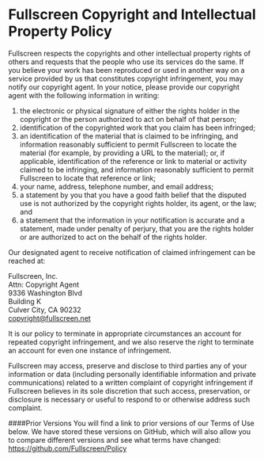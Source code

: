 # Fullscreen Copyright and Intellectual Property Policy

Fullscreen respects the copyrights and other intellectual property rights of others and requests that the people who use its services do the same. If you believe your work has been reproduced or used in another way on a service provided by us that constitutes copyright infringement, you may notify our copyright agent. In your notice, please provide our copyright agent with the following information in writing:
 
1. the electronic or physical signature of either the rights holder in the copyright or the person authorized to act on behalf of that person;
2. identification of the copyrighted work that you claim has been infringed;
3. an identification of the material that is claimed to be infringing, and information reasonably sufficient to permit Fullscreen to locate the material (for example, by providing a URL to the material); or, if applicable, identification of the reference or link to material or activity claimed to be infringing, and information reasonably sufficient to permit Fullscreen to locate that reference or link;
4. your name, address, telephone number, and email address;
5. a statement by you that you have a good faith belief that the disputed use is not authorized by the copyright rights holder, its agent, or the law; and
6. a statement that the information in your notification is accurate and a statement, made under penalty of perjury, that you are the rights holder or are authorized to act on the behalf of the rights holder.
 
Our designated agent to receive notification of claimed infringement can be reached at:

Fullscreen, Inc.  
Attn: Copyright Agent  
9336 Washington Blvd  
Building K  
Culver City, CA 90232  
<copyright@fullscreen.net>
 
It is our policy to terminate in appropriate circumstances an account for repeated copyright infringement, and we also reserve the right to terminate an account for even one instance of infringement.
 
Fullscreen may access, preserve and disclose to third parties any of your information or data (including personally identifiable information and private communications) related to a written complaint of copyright infringement if Fullscreen believes in its sole discretion that such access, preservation, or disclosure is necessary or useful to respond to or otherwise address such complaint.

####Prior Versions
You will find a link to prior versions of our Terms of Use below. We have stored these versions on GitHub, which will also allow you to compare different versions and see what terms have changed: <https://github.com/Fullscreen/Policy>

